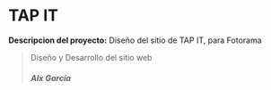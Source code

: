 # TAP IT

**Descripcion del proyecto:** Diseño del sitio de TAP IT, para Fotorama

> Diseño y Desarrollo del sitio web
> ##### Alx García